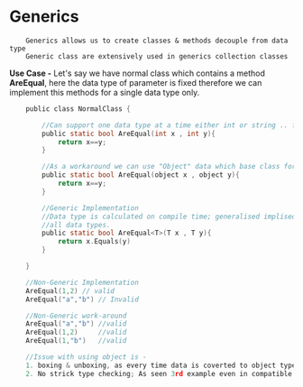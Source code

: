 # Generics

```
    Generics allows us to create classes & methods decouple from data type
    Generic class are extensively used in generics collection classes
```

**Use Case -**
Let's say we have normal class which contains a method **AreEqual**, here the data type of parameter is fixed therefore
we can implement this methods for a single data type only.


```c
    public class NormalClass {

        //Can support one data type at a time either int or string .. for both the params.
        public static bool AreEqual(int x , int y){
            return x==y;
        }

        //As a workaround we can use "Object" data which base class for all the data types.
        public static bool AreEqual(object x , object y){
            return x==y;
        }

        //Generic Implementation
        //Data type is calculated on compile time; generalised implised implementation valid for
        //all data types.
        public static bool AreEqual<T>(T x , T y){
            return x.Equals(y)
        }

    }

    //Non-Generic Implementation
    AreEqual(1,2) // valid
    AreEqual("a","b") // Invalid

    //Non-Generic work-around
    AreEqual("a","b") //valid
    AreEqual(1,2)     //valid
    AreEqual(1,"b")   //valid

    //Issue with using object is -
    1. boxing & unboxing, as every time data is coverted to object type(boxing)
    2. No strick type checking; As seen 3rd example even in compatible data types can be passed
```